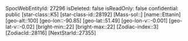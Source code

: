 ﻿---
location: [51.49,-90.85,100]
type: Station
tags:
- astro/Star

---
SpocWebEntityId: 27296
isDeleted: false
isReadOnly: false
confidential: public
[star-class::K5]
[star-class-id::28192]
[Mass-sol::]
[name::Ettanin]
[geo-alt::100]
[geo-lon::-90.85]
[geo-lat::51.49]
[geo-lon-v::-0.001]
[geo-lat-v::-0.02]
[bright-min::22]
[bright-max::22]
[Zodiac-index::3]
[ZodiacId::28116]
[NextStarId::27355]


